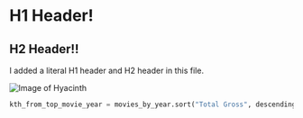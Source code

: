 # H1 Header!
## H2 Header!!

I added a literal H1 header and H2 header in this file.

![Image of Hyacinth](https://cdn.shopify.com/s/files/1/1419/7120/products/sqHyacinth_Mix.DV_2.jpg?v=1627919157)

``` python
kth_from_top_movie_year = movies_by_year.sort("Total Gross", descending=True).column("Year").item(k-1)
```
